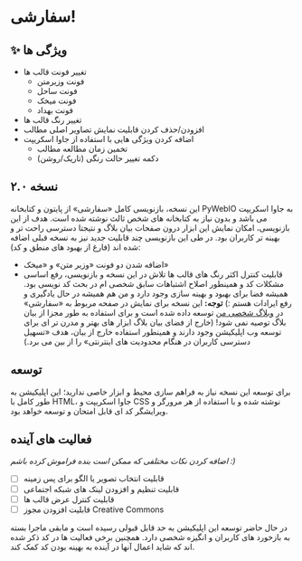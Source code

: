 # سفارشی!
## ✨ ویژگی ها
- تغییر فونت قالب ها
	- فونت وزیرمتن
	- فونت ساحل
	- فونت میخک
	- فونت بهداد
- تغییر رنگ قالب ها
- افزودن/حذف کردن قابلیت نمایش تصاویر اصلی مطالب
- اضافه کردن ویژگی هایی با استفاده از جاوا اسکریپت
	- تخمین زمان مطالعه مطالب
	- دکمه تغییر حالت رنگی (تاریک/روشن)
## نسخه ۲.۰
این نسخه، بازنویسی کامل «سفارشی» از پایتون و کتابخانه PyWebIO به جاوا اسکریپت می باشد و بدون نیاز به کتابخانه های شخص ثالث نوشته شده است.
هدف از این بازنویسی، امکان نمایش این ابزار درون صفحات بیان بلاگ و نتیجتا دسترسی راحت تر و بهینه تر کاربران بود.
در طی این بازنویسی چند قابلیت جدید نیز به نسخه قبلی اضافه شده اند (فارغ از بهبود های منطق و کد):
- اضافه شدن دو فونت «وزیر متن» و «میخک»
- قابلیت کنترل اکثر رنگ های قالب ها
تلاش در این نسخه و بازنویسی، رفع اساسی مشکلات کد و همینطور اصلاح اشتباهات سابق شخصی ام در بحث کد نویسی بود. همیشه فضا برای بهبود و بهینه سازی وجود دارد و من هم همیشه در حال یادگیری و رفع ایرادات هستم :)
**توجه:** این نسخه برای نمایش در صفحه مربوط به «سفارشی» در [وبلاگ شخصی من](https://pikhosh.blog.ir/page/Sefareshi) توسعه داده شده است و برای استفاده به طور مجزا از بیان بلاگ توصیه نمی شود! (خارج از فضای بیان بلاگ ابزار های بهتر و مدرن تر ای برای توسعه وب اپلیکیشن وجود دارند و همینطور استفاده خارج از بیان،‌ هدف «تسهیل دسترسی کاربران در هنگام محدودیت های اینترنتی» را از بین می برد.)
## توسعه
برای توسعه این نسخه نیاز به فراهم سازی محیط و ابزار خاصی ندارید؛ این اپلیکیشن به طور کامل با HTML،‌ جاوا اسکریپت و CSS نوشته شده و با استفاده از هر مرورگر و ویرایشگر کد ای قابل امتحان و توسعه خواهد بود.
## فعالیت های آینده
*اضافه کردن نکات مختلفی که ممکن است بنده فراموش کرده باشم :)*
- [ ] قابلیت انتخاب تصویر یا الگو برای پس زمینه
- [ ] قابلیت تنظیم و افزودن لینک های شبکه اجتماعی
- [ ] قابلیت کنترل عرض قالب ها
- [ ] قابلیت افزودن مجوز Creative Commons

در حال حاضر توسعه این اپلیکیشن به حد قابل قبولی رسیده است و مابقی ماجرا بسته به بازخورد های کاربران و انگیزه شخصی دارد.
همچنین برخی فعالیت ها در کد ذکر شده اند که شاید اعمال آنها در آینده به بهینه بودن کد کمک کند.